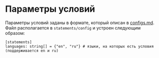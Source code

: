 # Параметры условий

Параметры условий заданы в формате, который описан в [configs.md](configs.md). Файл располагается в `statements/config` и устроен следующим образом:

~~~~~
[statements]
languages: string[] = {"en", "ru"} # языки, на которых есть условия (поддерживается en и ru)
~~~~~
